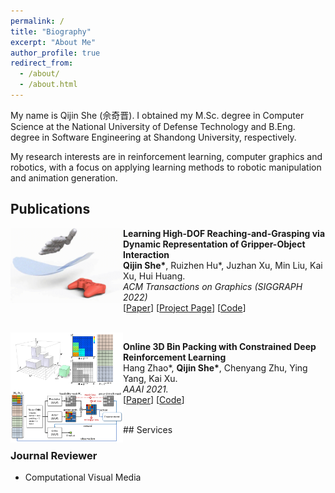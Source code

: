 ```yaml
---
permalink: /
title: "Biography"
excerpt: "About Me"
author_profile: true
redirect_from: 
  - /about/
  - /about.html
---
```


My name is Qijin She (佘奇晋). 
I obtained my M.Sc. degree in Computer Science at the National University of Defense Technology and B.Eng. degree in Software Engineering at Shandong University, respectively.

<!-- My name is Qijin She (佘奇晋). I'm now a master student at National University of Defense Technology, under the supervison of Prof. [Kai Xu](https://kevinkaixu.net/). I also work closely with Prof. [Chenyang Zhu](http://www.zhuchenyang.net/), Prof. [Ruizhen Hu](https://csse.szu.edu.cn/staff/ruizhenhu/) and Prof. [Hui Huang](https://vcc.tech/~huihuang). I obtained my B.Eng. degree in Software Engineering from Shandong University, advised by Prof. [Weiguo Liu](https://faculty.sdu.edu.cn/liuweiguo1/en/lwcg/608651/list/4.htm).  -->

My research interests are in reinforcement learning, computer graphics and robotics, with a focus on applying learning methods to robotic manipulation and animation generation.


## Publications
<img style="float: left;" src="/images/pubs/sig22.gif" width="180">

**Learning High-DOF Reaching-and-Grasping via Dynamic Representation of Gripper-Object Interaction** <br>
**Qijin She\***, Ruizhen Hu*, Juzhan Xu, Min Liu, Kai Xu, Hui Huang. <br>
_ACM Transactions on Graphics (SIGGRAPH 2022)_  
[[Paper](https://arxiv.org/pdf/2204.13998.pdf)]
[[Project Page](https://kevinkaixu.net/projects/ibsgrasp.html)]
[[Code](https://github.com/qijinshe/IBS-Grasping)]

<br>
<img style="float: left;" src="/images/pubs/aaai21.png" width="180">

**Online 3D Bin Packing with Constrained Deep Reinforcement Learning**<br>
Hang Zhao*, **Qijin She\***, Chenyang Zhu, Ying Yang, Kai Xu. <br>
_AAAI 2021._  
[[Paper](https://ojs.aaai.org/index.php/AAAI/article/view/16155/15962)]
[[Code](https://github.com/alexfrom0815/Online-3D-BPP-DRL)]

<br>
## Services

### Journal Reviewer
* Computational Visual Media



